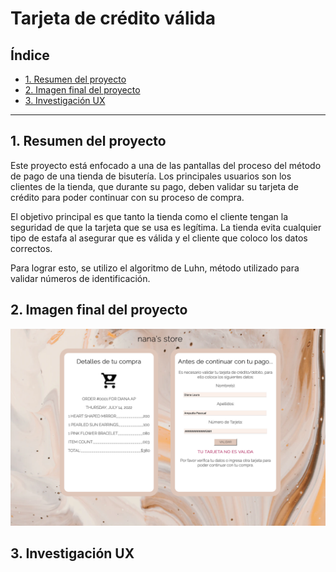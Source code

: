 # Tarjeta de crédito válida

## Índice

* [1. Resumen del proyecto](#1-resumen-del-proyecto)
* [2. Imagen final del proyecto](#2-imagen-final-del-proyecto)
* [3. Investigación UX](#3-investigación-ux)

***

## 1. Resumen del proyecto

Este proyecto está enfocado a una de las pantallas del proceso del método de pago de una tienda de bisutería. Los principales usuarios son los clientes de la tienda, que durante su pago, deben validar su tarjeta de crédito para poder continuar con su proceso de compra.

El objetivo principal es que tanto la tienda como el cliente tengan la seguridad de que la tarjeta que se usa es legítima. La tienda evita cualquier tipo de estafa al asegurar que es válida y el cliente que coloco los datos correctos.

Para lograr esto, se utilizo el algoritmo de Luhn, método utilizado para validar números de identificación.


## 2. Imagen final del proyecto

![pantalla tarjeta invalida](https://raw.githubusercontent.com/DianaAmpudia/CDMX013-card-validation/main/src/img/PF_TarjetaI.png)

## 3. Investigación UX